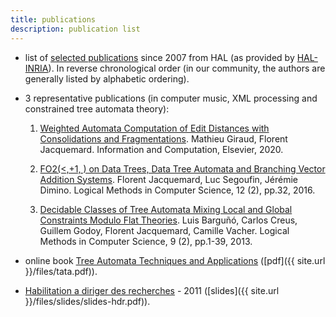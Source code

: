 ```yaml
---
title: publications
description: publication list
---
```

	
* list of [selected publications](https://haltools.inria.fr/Public/afficheRequetePubli.php?auteur_exp=Florent+Jacquemard&annee_publideb=2007&CB_auteur=oui&CB_titre=oui&CB_article=oui&langue=Anglais&tri_exp=annee_publi&tri_exp2=typdoc&tri_exp3=date_publi&ordre_aff=TA&Fen=Aff&css=../css/VisuRubriqueEncadre.css) since 2007 from HAL (as provided by [HAL-INRIA](https://hal.inria.fr)). In reverse chronological order 
(in our community, the authors are generally listed by alphabetic ordering).


* 3 representative publications (in computer music, XML processing and constrained tree automata theory):

   1. [Weighted Automata Computation of Edit Distances with Consolidations and Fragmentations](https://hal.inria.fr/hal-01857267v4).
      Mathieu Giraud, Florent Jacquemard.
      Information and Computation, Elsevier, 2020.
      
   2. [FO2(<,+1, ) on Data Trees, Data Tree Automata and Branching Vector Addition Systems](https://hal.inria.fr/hal-00769249v3).
      Florent Jacquemard, Luc Segoufin, Jérémie Dimino. 
      Logical Methods in Computer Science, 12 (2), pp.32, 2016.
      
   3. [Decidable Classes of Tree Automata Mixing Local and Global Constraints Modulo Flat Theories](https://hal.inria.fr/hal-00852382).
      Luis Barguñó, Carlos Creus, Guillem Godoy, Florent Jacquemard, Camille Vacher. 
      Logical Methods in Computer Science, 9 (2), pp.1-39, 2013. 


* online book [Tree Automata Techniques and Applications](http://tata.gforge.inria.fr) ([pdf]({{ site.url }}/files/tata.pdf)).


* [Habilitation a diriger des recherches](https://tel.archives-ouvertes.fr/tel-00643595/file/plan.pdf) - 2011 ([slides]({{ site.url }}/files/slides/slides-hdr.pdf)).
